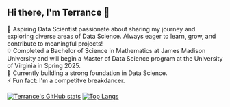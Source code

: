 ## Hi there, I'm Terrance 👋

:star2: Aspiring Data Scientist passionate about sharing my journey and exploring diverse areas of Data Science. Always eager to learn, grow, and contribute to meaningful projects!<br/>
:bulb: Completed a Bachelor of Science in Mathematics at James Madison University and will begin a Master of Data Science program at the University of Virginia in Spring 2025.<br/>
:thought_balloon: Currently building a strong foundation in Data Science.<br/>
⚡ Fun fact: I'm a competitve breakdancer. <br/>

[![Terrance's GitHub stats](https://github-readme-stats.vercel.app/api?username=tluangrath)](https://github.com/anuraghazra/github-readme-stats&show_icons=true&theme=transparent)
[![Top Langs](https://github-readme-stats.vercel.app/api/top-langs/?username=tluangrath)](https://github.com/anuraghazra/github-readme-stats&theme=transparent)
